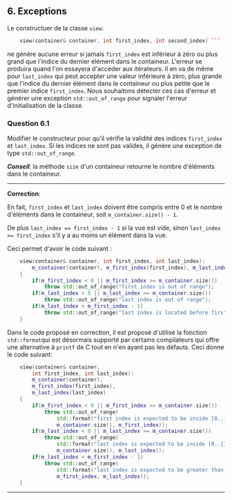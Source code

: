 ## 6. Exceptions

Le constructuer de la classe `view`:

```cpp
    view(container& container, int first_index, int second_index) ```
```

ne génère aucune erreur si jamais `first_index` est inférieur à zéro ou plus grand que l'indice du dernier élément dans le containeur. L'erreur se produira quand l'on essayera d'accéder aux itérateurs. Il en va de même pour `last_index` qui peut accepter une valeur inférieure à zéro, plus grande que l'indice du dernier élément dans le containeur ou plus petite que le premier indice `first_index`. Nous souhaitons détecter ces cas d'erreur et générer une exception `std::out_of_range` pour signaler l'erreur d'initialisation de la classe.

### Question 6.1

Modifier le constructeur pour qu'il vérifie la validité des indices `first_index` et `last_index`. Si les indices ne sont pas valides, il génère une exception de type `std::out_of_range`.

***Conseil***: la méthode `size` d'un containeur retourne le nombre d'éléments dans le containeur.

___
**Correction**:

En fait, `first_index` et `last_index` doivent être compris entre $0$ et le nombre d'éléments dans le containeur, soit `m_container.size() - 1`.

De plus `last_index == first_index - 1` si la vue est vide, sinon `last_index >= first_index` s'il y a au moins un élément dans la vue.

Ceci permet d'avoir le code suivant :

```cpp
    view(container& container, int first_index, int last_index):
        m_container(container), m_first_index(first_index), m_last_index(last_index)
    {
        if(m_first_index < 0 || m_first_index >= m_container.size())
            throw std::out_of_range("first index is out of range");
        if(m_last_index < 0 || m_last_index >= m_container.size())
            throw std::out_of_range("last index is out of range");
        if(m_last_index < m_first_index - 1)
            throw std::out_of_range("last index is located before first index");
    }
```

Dans le code proposé en correction, il est proposé d'utilisé la fonction `std::format`qui est désormais supporté par certains compilateurs qui offre une alternative à `printf` de C tout en n'en ayant pas les défauts. Ceci donne le code suivant:

```cpp
    view(container& container, 
        int first_index, int last_index):
        m_container(container),
        m_first_index(first_index),
        m_last_index(last_index)
    {
        if(m_first_index < 0 || m_first_index >= m_container.size())
            throw std::out_of_range(
                std::format("first index is expected to be inside [0..{}]: Got: {}" 
                m_container.size(), m_first_index));
        if(m_last_index < 0 || m_last_index >= m_container.size())
            throw std::out_of_range(
                std::format("last index is expected to be inside [0..{}]: Got: {}" 
                m_container.size(), m_last_index));
        if(m_last_index < m_first_index - 1)
            throw std::out_of_range(
                std::format("last index is expected to be greater than first index {}: Got: {}" 
                m_first_index, m_last_index));
    }
```

___
